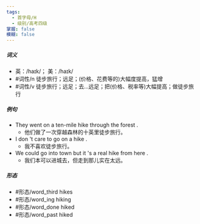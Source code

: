 ```yaml
---
tags:
  - 首字母/H
  - 级别/高考四级
掌握: false
模糊: false
---
```

##### 词义
- 英：/haɪk/； 美：/haɪk/
- #词性/n  徒步旅行；远足；(价格、花费等的)大幅度提高，猛增
- #词性/v  徒步旅行；远足；去…远足；把(价格、税率等)大幅提高；做徒步旅行
##### 例句
- They went on a ten-mile hike through the forest .
	- 他们做了一次穿越森林的十英里徒步旅行。
- I don 't care to go on a hike .
	- 我不喜欢徒步旅行。
- We could go into town but it 's a real hike from here .
	- 我们本可以进城去，但走到那儿实在太远。
##### 形态
- #形态/word_third hikes
- #形态/word_ing hiking
- #形态/word_done hiked
- #形态/word_past hiked
